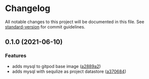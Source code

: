 # Changelog

All notable changes to this project will be documented in this file. See [standard-version](https://github.com/conventional-changelog/standard-version) for commit guidelines.

## 0.1.0 (2021-06-10)


### Features

* adds mysql to gitpod base image ([a2889a2](https://github.com/yifan-ca/tournament-manager/commits/a2889a2ca65321d7698ee671d33d77d6a9b86d9c))
* adds mysql with sequlize as project datastore ([a370684](https://github.com/yifan-ca/tournament-manager/commits/a3706845d08cd30510ab2cb75ad9adb74f10dcd4))
